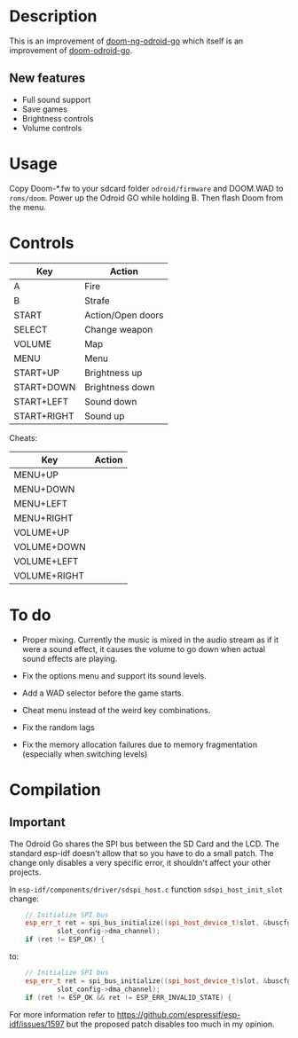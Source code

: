 # Description

This is an improvement of [doom-ng-odroid-go](https://github.com/mad-ady/doom-ng-odroid-go/) which itself is an improvement of [doom-odroid-go](https://github.com/OtherCrashOverride/doom-odroid-go/).

## New features

- Full sound support
- Save games
- Brightness controls
- Volume controls


# Usage

Copy Doom-*.fw to your sdcard folder `odroid/firmware` and DOOM.WAD to `roms/doom`. Power up the Odroid GO while holding B. Then flash Doom from the menu.

# Controls

Key    | Action
-------|--
A      | Fire
B      | Strafe
START  | Action/Open doors
SELECT | Change weapon
VOLUME | Map
MENU   | Menu
START+UP    | Brightness up
START+DOWN  | Brightness down
START+LEFT  | Sound down
START+RIGHT | Sound up


Cheats:

Key | Action
-|-
MENU+UP      | 
MENU+DOWN    |
MENU+LEFT    |  
MENU+RIGHT   | 
VOLUME+UP    |
VOLUME+DOWN  | 
VOLUME+LEFT  |
VOLUME+RIGHT | 



# To do

- Proper mixing. Currently the music is mixed in the audio stream as if it were a sound effect,  it causes the volume to go down when actual sound effects are playing.

- Fix the options menu and support its sound levels.

- Add a WAD selector before the game starts.

- Cheat menu instead of the weird key combinations.

- Fix the random lags

- Fix the memory allocation failures due to memory fragmentation (especially when switching levels)


# Compilation


## Important

The Odroid Go shares the SPI bus between the SD Card and the LCD. The standard esp-idf doesn't allow that so you have to do a small patch. The change only disables a very specific error, it shouldn't affect your other projects.

In `esp-idf/components/driver/sdspi_host.c` function `sdspi_host_init_slot` change:
````C++
    // Initialize SPI bus
    esp_err_t ret = spi_bus_initialize((spi_host_device_t)slot, &buscfg,
            slot_config->dma_channel);
    if (ret != ESP_OK) {
````
to:
````C++
    // Initialize SPI bus
    esp_err_t ret = spi_bus_initialize((spi_host_device_t)slot, &buscfg,
            slot_config->dma_channel);
    if (ret != ESP_OK && ret != ESP_ERR_INVALID_STATE) {
````

For more information refer to https://github.com/espressif/esp-idf/issues/1597 but the proposed patch disables too much in my opinion.